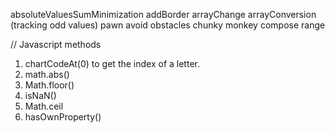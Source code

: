 absoluteValuesSumMinimization
addBorder
arrayChange
arrayConversion (tracking odd values)
pawn
avoid obstacles
chunky monkey
compose range


// Javascript methods
1. chartCodeAt(0) to get the index of a letter.
2. math.abs()
3. Math.floor()
4. isNaN()
5. Math.ceil
6. hasOwnProperty()